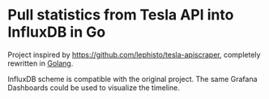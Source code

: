 # Pull statistics from Tesla API into InfluxDB in Go

Project inspired by https://github.com/lephisto/tesla-apiscraper, completely rewritten in [Golang](https://golang.org). 

InfluxDB scheme is compatible with the original project. The same Grafana Dashboards could be used to visualize the timeline.
